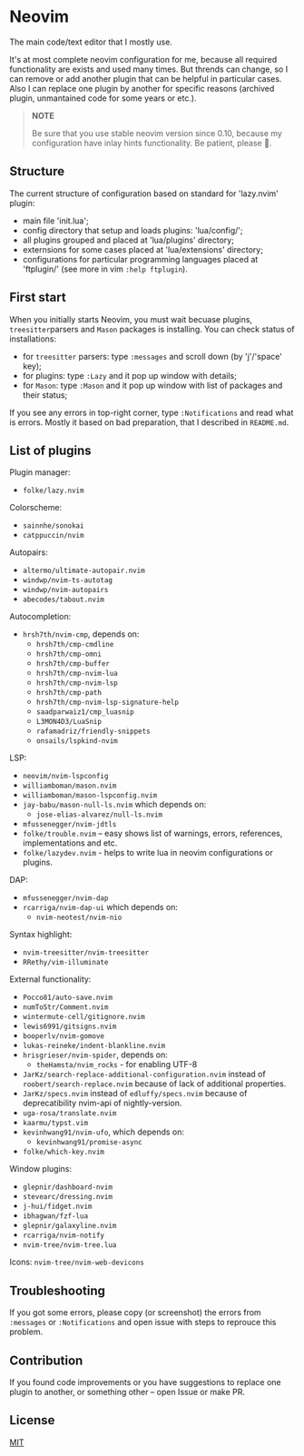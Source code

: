 # Neovim

The main code/text editor that I mostly use.

It's at most complete neovim configuration for me, because all required functionality are exists and used many times. But thrends can change, so I can remove or add another plugin that can be helpful in particular cases. Also I can replace one plugin by another for specific reasons (archived plugin, unmantained code for some years or etc.).

> __NOTE__
>
> Be sure that you use stable neovim version since 0.10, because my configuration have inlay hints functionality. Be patient, please 🙏.

## Structure

The current structure of configuration based on standard for 'lazy.nvim' plugin:

  - main file 'init.lua';
  - config directory that setup and loads plugins: 'lua/config/';
  - all plugins grouped and placed at 'lua/plugins' directory;
  - externsions for some cases placed at 'lua/extensions' directory;
  - configurations for particular programming languages placed at 'ftplugin/' (see more in vim `:help ftplugin`).

## First start

When you initially starts Neovim, you must wait becuase plugins, `treesitter`parsers and `Mason` packages is installing. You can check status of installations:

  - for `treesitter` parsers: type `:messages` and scroll down (by 'j'/'space' key);
  - for plugins: type `:Lazy` and it pop up window with details;
  - for `Mason`: type `:Mason` and it pop up window with list of packages and their status;

If you see any errors in top-right corner, type `:Notifications` and read what is errors. Mostly it based on bad preparation, that I described in `README.md`.

## List of plugins

Plugin manager:

  - `folke/lazy.nvim`

Colorscheme:

  - `sainnhe/sonokai`
  - `catppuccin/nvim`

Autopairs:

  - `altermo/ultimate-autopair.nvim`
  - `windwp/nvim-ts-autotag`
  - `windwp/nvim-autopairs`
  - `abecodes/tabout.nvim`

Autocompletion:

  - `hrsh7th/nvim-cmp`, depends on:
      - `hrsh7th/cmp-cmdline`
      - `hrsh7th/cmp-omni`
      - `hrsh7th/cmp-buffer`
      - `hrsh7th/cmp-nvim-lua`
      - `hrsh7th/cmp-nvim-lsp`
      - `hrsh7th/cmp-path`
      - `hrsh7th/cmp-nvim-lsp-signature-help`
      - `saadparwaiz1/cmp_luasnip`
      - `L3MON4D3/LuaSnip`
      - `rafamadriz/friendly-snippets`
      - `onsails/lspkind-nvim`

LSP:

  - `neovim/nvim-lspconfig`
  - `williamboman/mason.nvim`
  - `williamboman/mason-lspconfig.nvim`
  - `jay-babu/mason-null-ls.nvim` which depends on:
    - `jose-elias-alvarez/null-ls.nvim`
  - `mfussenegger/nvim-jdtls`
  - `folke/trouble.nvim` – easy shows list of warnings, errors, references, implementations and etc.
  - `folke/lazydev.nvim` - helps to write lua in neovim configurations or plugins.

DAP:

  - `mfussenegger/nvim-dap`
  - `rcarriga/nvim-dap-ui` which depends on:
    - `nvim-neotest/nvim-nio`

Syntax highlight:

  - `nvim-treesitter/nvim-treesitter`
  - `RRethy/vim-illuminate`

External functionality:

  - `Pocco81/auto-save.nvim`
  - `numToStr/Comment.nvim`
  - `wintermute-cell/gitignore.nvim`
  - `lewis6991/gitsigns.nvim`
  - `booperlv/nvim-gomove`
  - `lukas-reineke/indent-blankline.nvim`
  - `hrisgrieser/nvim-spider`, depends on:
    - `theHamsta/nvim_rocks` - for enabling UTF-8
  - `JarKz/search-replace-additional-configuration.nvim` instead of `roobert/search-replace.nvim` because of lack of additional properties.
  - `JarKz/specs.nvim` instead of `edluffy/specs.nvim` because of deprecatibility nvim-api of nightly-version.
  - `uga-rosa/translate.nvim`
  - `kaarmu/typst.vim`
  - `kevinhwang91/nvim-ufo`, which depends on:
    - `kevinhwang91/promise-async`
  - `folke/which-key.nvim`

Window plugins:

  - `glepnir/dashboard-nvim`
  - `stevearc/dressing.nvim`
  - `j-hui/fidget.nvim`
  - `ibhagwan/fzf-lua`
  - `glepnir/galaxyline.nvim`
  - `rcarriga/nvim-notify`
  - `nvim-tree/nvim-tree.lua`

Icons: `nvim-tree/nvim-web-devicons`

## Troubleshooting

If you got some errors, please copy (or screenshot) the errors from `:messages` or `:Notifications` and open issue with steps to reprouce this problem.

## Contribution

If you found code improvements or you have suggestions to replace one plugin to another, or something other – open Issue or make PR.

## License

  [MIT](/LICENSE)
